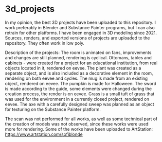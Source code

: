 # 3d_projects
In my opinion, the best 3D projects have been uploaded to this repository. I work preferably in Blender and Substance Painter programs, but I can also retrain for other platforms. I have been engaged in 3D modeling since 2021. Sources, renders, and exported versions of projects are uploaded to the repository. They often work in low poly.

Description of the projects:
The room is animated on fans, improvements and changes are still planned, rendering is cyclical.
Ottomans, tables and cabinets - were created for a project for an educational institution, from real objects located in it, rendered on eevee.
The plant was created as a separate object, and is also included as a decorative element in the room, rendering on both eevee and cycles.
The mug is made from an existing object, rendered on eevee.
The pumpkin is made for Halloween.
The sword is made according to the guide, some elements were changed during the creation process, the render is on eevee.
Grass is a small tuft of grass that was used for the environment in a currently closed project, rendered on eevee.
The axe with a carefully designed sweep was planned as an object for texturing on the Substance Painter platform.


The scan was not performed for all works, as well as some technical part of the creation of models was not observed, since these works were used more for rendering.
Some of the works have been uploaded to ArtStation: https://www.artstation.com/sofiblonde
